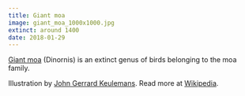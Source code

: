 ```yaml
---
title: Giant moa
image: giant_moa_1000x1000.jpg
extinct: around 1400
date: 2018-01-29
---
```


[Giant moa](/2018/01/29/giant-moa/) (Dinornis) is an
extinct genus of birds belonging to the moa family.

Illustration by [John Gerrard Keulemans](https://ia800201.us.archive.org/BookReader/BookReaderImages.php?zip=/20/items/extinctbirdsatte00roth/extinctbirdsatte00roth_jp2.zip&file=extinctbirdsatte00roth_jp2/extinctbirdsatte00roth_0375.jp2&scale=1&rotate=0).
Read more at [Wikipedia](https://en.wikipedia.org/wiki/Dinornis).
